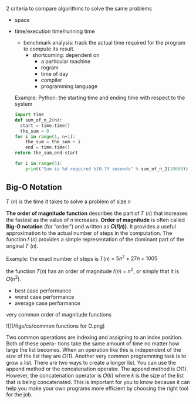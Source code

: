 2 criteria to compare algorithms to solve the same problems

* space
* time/execution time/running time

	* benchmark analysis: track the actual time required for the program to compute its result.
		* shortcoming: dependent on 
			* a particular machine
			* rogram
			* time of day
			* compiler
			* programming language
	
	Example:  Python: the starting time and ending time with respect to the system
	
	```python
	import time
	def sum_of_n_2(n):
	  start = time.time()
	  the_sum = 0
  	for i in range(1, n+1):
    	the_sum = the_sum + i
  		end = time.time()
  	return the_sum,end-start
  	
  	for i in range(5):
     	print("Sum is %d required %10.7f seconds" % sum_of_n_2(10000))
	
	```
	
## Big-O Notation

𝑇 (𝑛) is the time it takes to solve a problem of size 𝑛
	
**The order of magnitude function** describes the part of 𝑇 (𝑛) that increases the fastest as the value of 𝑛 increases. **Order of magnitude** is often called **Big-O notation** (for “order”) and written as **𝑂(𝑓(𝑛))**. It provides a useful approximation to the actual number of steps in the computation. The function 𝑓 (𝑛) provides a simple representation of the dominant part of the original 𝑇 (𝑛).
	
Example: the exact number of steps is 𝑇(𝑛) = $5n^2+27n+1005$

the function 𝑇(𝑛) has an order of magnitude 𝑓(𝑛) = $n^2$, or simply that it is 𝑂($n^2$).

* best case performance
* worst case performance
* average case performance

very common order of magnitude functions

![](/figs/cs/common functions for O.png)







Two common operations are indexing and assigning to an index position. Both of these opera- tions take the same amount of time no matter how large the list becomes. When an operation like this is independent of the size of the list they are 𝑂(1).
Another very common programming task is to grow a list. There are two ways to create a longer list. You can use the append method or the concatenation operator. The append method is 𝑂(1). However, the concatenation operator is 𝑂(𝑘) where 𝑘 is the size of the list that is being concatenated. This is important for you to know because it can help you make your own programs more efficient by choosing the right tool for the job.